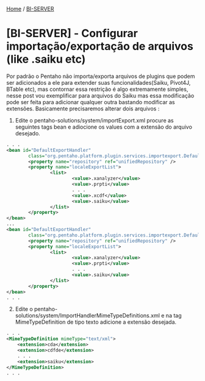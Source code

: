 [Home](index) / [BI-SERVER](biserver)
# [BI-SERVER] - Configurar importação/exportação de arquivos (like .saiku etc)

Por padrão o Pentaho não importa/exporta arquivos de plugins que podem ser adicionados a ele para extender suas funcionalidades(Saiku, Pivot4J, BTable etc), mas contornar essa restrição é algo extremamente simples, nesse post vou exemplificar para arquivos do Saiku mas essa modificação pode ser feita para adicionar qualquer outra bastando modificar as extensões.
Basicamente precisaremos alterar dois arquivos : 

1. Edite o pentaho-solutions/system/importExport.xml procure as seguintes tags bean e adiocione os values com a extensão do arquivo desejado.

```xml 
. . . 
<bean id="DefaultExportHandler"
        class="org.pentaho.platform.plugin.services.importexport.DefaultExportHandler">
        <property name="repository" ref="unifiedRepository" />
        <property name="localeExportList">
                <list>
                        <value>.xanalyzer</value>
                        <value>.prpti</value>
                        . . . 
                        <value>.xcdf</value>
                        <value>.saiku</value>
                </list>
        </property>
</bean>
...
<bean id="DefaultExportHandler"
        class="org.pentaho.platform.plugin.services.importexport.DefaultExportHandler">
        <property name="repository" ref="unifiedRepository" />
        <property name="localeExportList">
                <list>
                        <value>.xanalyzer</value>
                        <value>.prpti</value>
                        . . .
                        <value>.saiku</value>
                </list>
        </property>
</bean>
. . .
```

2. Edite o pentaho-solutions/system/ImportHandlerMimeTypeDefinitions.xml e na tag MimeTypeDefinition de tipo texto adicione a extensão desejada.

```xml
. . . 
<MimeTypeDefinition mimeType="text/xml">
    <extension>cda</extension>
    <extension>cdfde</extension>
    . . . 
    <extension>saiku</extension>
</MimeTypeDefinition>
. . . 
```

